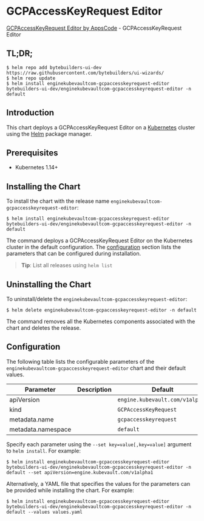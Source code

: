 # GCPAccessKeyRequest Editor

[GCPAccessKeyRequest Editor by AppsCode](https://byte.builders) - GCPAccessKeyRequest Editor

## TL;DR;

```console
$ helm repo add bytebuilders-ui-dev https://raw.githubusercontent.com/bytebuilders/ui-wizards/
$ helm repo update
$ helm install enginekubevaultcom-gcpaccesskeyrequest-editor bytebuilders-ui-dev/enginekubevaultcom-gcpaccesskeyrequest-editor -n default
```

## Introduction

This chart deploys a GCPAccessKeyRequest Editor on a [Kubernetes](http://kubernetes.io) cluster using the [Helm](https://helm.sh) package manager.

## Prerequisites

- Kubernetes 1.14+

## Installing the Chart

To install the chart with the release name `enginekubevaultcom-gcpaccesskeyrequest-editor`:

```console
$ helm install enginekubevaultcom-gcpaccesskeyrequest-editor bytebuilders-ui-dev/enginekubevaultcom-gcpaccesskeyrequest-editor -n default
```

The command deploys a GCPAccessKeyRequest Editor on the Kubernetes cluster in the default configuration. The [configuration](#configuration) section lists the parameters that can be configured during installation.

> **Tip**: List all releases using `helm list`

## Uninstalling the Chart

To uninstall/delete the `enginekubevaultcom-gcpaccesskeyrequest-editor`:

```console
$ helm delete enginekubevaultcom-gcpaccesskeyrequest-editor -n default
```

The command removes all the Kubernetes components associated with the chart and deletes the release.

## Configuration

The following table lists the configurable parameters of the `enginekubevaultcom-gcpaccesskeyrequest-editor` chart and their default values.

|     Parameter      | Description |             Default             |
|--------------------|-------------|---------------------------------|
| apiVersion         |             | `engine.kubevault.com/v1alpha1` |
| kind               |             | `GCPAccessKeyRequest`           |
| metadata.name      |             | `gcpaccesskeyrequest`           |
| metadata.namespace |             | `default`                       |


Specify each parameter using the `--set key=value[,key=value]` argument to `helm install`. For example:

```console
$ helm install enginekubevaultcom-gcpaccesskeyrequest-editor bytebuilders-ui-dev/enginekubevaultcom-gcpaccesskeyrequest-editor -n default --set apiVersion=engine.kubevault.com/v1alpha1
```

Alternatively, a YAML file that specifies the values for the parameters can be provided while
installing the chart. For example:

```console
$ helm install enginekubevaultcom-gcpaccesskeyrequest-editor bytebuilders-ui-dev/enginekubevaultcom-gcpaccesskeyrequest-editor -n default --values values.yaml
```
